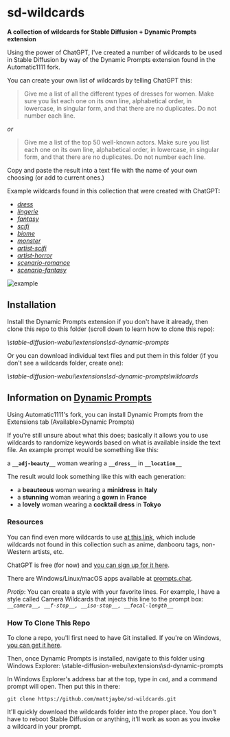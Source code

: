 # sd-wildcards
**A collection of wildcards for Stable Diffusion + Dynamic Prompts extension**

Using the power of ChatGPT, I've created a number of wildcards to be used in Stable Diffusion by way of the Dynamic Prompts extension found in the Automatic1111 fork.

You can create your own list of wildcards by telling ChatGPT this:

> Give me a list of all the different types of dresses for women. Make sure you list each one on its own line, alphabetical order, in lowercase, in singular form, and that there are no duplicates. Do not number each line.

*or*

> Give me a list of the top 50 well-known actors. Make sure you list each one on its own line, alphabetical order, in lowercase, in singular form, and that there are no duplicates. Do not number each line.

Copy and paste the result into a text file with the name of your own choosing (or add to current ones.)

Example wildcards found in this collection that were created with ChatGPT:

- [*dress*](https://raw.githubusercontent.com/mattjaybe/sd-wildcards/main/wildcards/dress.txt)
- [*lingerie*](https://raw.githubusercontent.com/mattjaybe/sd-wildcards/main/wildcards/lingerie.txt)
- [*fantasy*](https://raw.githubusercontent.com/mattjaybe/sd-wildcards/main/wildcards/fantasy.txt)
- [*scifi*](https://raw.githubusercontent.com/mattjaybe/sd-wildcards/main/wildcards/scifi.txt)
- [*biome*](https://raw.githubusercontent.com/mattjaybe/sd-wildcards/main/wildcards/biome.txt)
- [*monster*](https://raw.githubusercontent.com/mattjaybe/sd-wildcards/main/wildcards/monster.txt)
- [*artist-scifi*](https://raw.githubusercontent.com/mattjaybe/sd-wildcards/main/wildcards/artist-scifi.txt)
- [*artist-horror*](https://raw.githubusercontent.com/mattjaybe/sd-wildcards/main/wildcards/artist-horror.txt)
- [*scenario-romance*](https://raw.githubusercontent.com/mattjaybe/sd-wildcards/main/wildcards/scenario-romance.txt)
- [*scenario-fantasy*](https://raw.githubusercontent.com/mattjaybe/sd-wildcards/main/wildcards/scenario-fantasy.txt)

![example](https://user-images.githubusercontent.com/110819465/214972021-6086eff9-fa7e-46db-8dcf-c07eaf345983.png)

## Installation

Install the Dynamic Prompts extension if you don't have it already, then clone this repo to this folder (scroll down to learn how to clone this repo):

*\stable-diffusion-webui\extensions\sd-dynamic-prompts*

Or you can download individual text files and put them in this folder (if you don't see a wildcards folder, create one):

*\stable-diffusion-webui\extensions\sd-dynamic-prompts\wildcards*

## Information on [Dynamic Prompts](https://github.com/adieyal/sd-dynamic-prompts)

Using Automatic1111's fork, you can install Dynamic Prompts from the Extensions tab (Available>Dynamic Prompts)

If you're still unsure about what this does; basically it allows you to use wildcards to randomize keywords based on what is available inside the text file. An example prompt would be something like this:

a **`__adj-beauty__`** woman wearing a **`__dress__`** in **`__location__`**

The result would look something like this with each generation:

- a **beauteous** woman wearing a **minidress** in **Italy**
- a **stunning** woman wearing a **gown** in **France**
- a **lovely** woman wearing a **cocktail dress** in **Tokyo**

### Resources

You can find even more wildcards to use [at this link](https://rentry.org/sdgoldmine#wildcards), which include wildcards not found in this collection such as anime, danbooru tags, non-Western artists, etc.

ChatGPT is free (for now) and [you can sign up for it here](https://openai.com/blog/chatgpt/).

There are Windows/Linux/macOS apps available at [prompts.chat](https://prompts.chat/).

*Protip*: You can create a style with your favorite lines.  For example, I have a style called Camera Wildcards that injects this line to the prompt box: *`__camera__, __f-stop__, __iso-stop__, __focal-length__`*

### How To Clone This Repo

To clone a repo, you'll first need to have Git installed. If you're on Windows, [you can get it here](https://gitforwindows.org/).

Then, once Dynamic Prompts is installed, navigate to this folder using Windows Explorer: \stable-diffusion-webui\extensions\sd-dynamic-prompts

In Windows Explorer's address bar at the top, type in `cmd`, and a command prompt will open.  Then put this in there:

`git clone https://github.com/mattjaybe/sd-wildcards.git`

It'll quickly download the wildcards folder into the proper place. You don't have to reboot Stable Diffusion or anything, it'll work as soon as you invoke a wildcard in your prompt.
